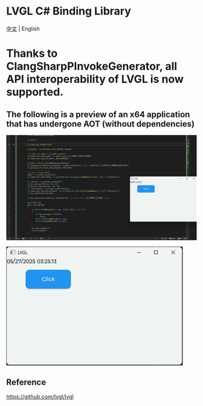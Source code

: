 # LVGL C# Binding Library

[中文](./README.md) | English

# Thanks to ClangSharpPInvokeGenerator, all API interoperability of LVGL is now supported.

## The following is a preview of an x64 application that has undergone AOT (without dependencies)

![1.png](./preview/1.png)

![2.png](./preview/2.png)

## Reference

https://github.com/lvgl/lvgl
